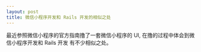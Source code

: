 ```yaml
---
layout: post
title: 微信小程序开发和 Rails 开发的相似之处
---
```


最近参照微信小程序的官方指南撸了一套微信小程序的 UI, 在撸的过程中体会到微信小程序开发和 Rails 开发
有不少相似之处。
